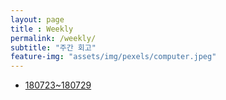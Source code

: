 ```yaml
---
layout: page
title : Weekly 
permalink: /weekly/
subtitle: "주간 회고" 
feature-img: "assets/img/pexels/computer.jpeg"
---
```


* [180723~180729](https://yunjey0.github.io/2018/07/30/180723~180729.html)
